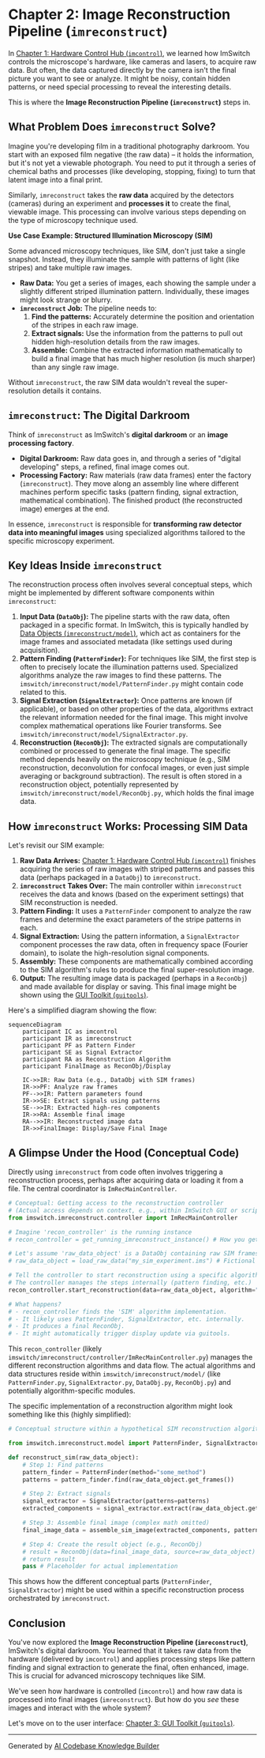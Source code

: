 # Chapter 2: Image Reconstruction Pipeline (`imreconstruct`)

In [Chapter 1: Hardware Control Hub (`imcontrol`)](01_hardware_control_hub___imcontrol___.md), we learned how ImSwitch controls the microscope's hardware, like cameras and lasers, to acquire raw data. But often, the data captured directly by the camera isn't the final picture you want to see or analyze. It might be noisy, contain hidden patterns, or need special processing to reveal the interesting details.

This is where the **Image Reconstruction Pipeline (`imreconstruct`)** steps in.

## What Problem Does `imreconstruct` Solve?

Imagine you're developing film in a traditional photography darkroom. You start with an exposed film negative (the raw data) – it holds the information, but it's not yet a viewable photograph. You need to put it through a series of chemical baths and processes (like developing, stopping, fixing) to turn that latent image into a final print.

Similarly, `imreconstruct` takes the **raw data** acquired by the detectors (cameras) during an experiment and **processes it** to create the final, viewable image. This processing can involve various steps depending on the type of microscopy technique used.

**Use Case Example: Structured Illumination Microscopy (SIM)**

Some advanced microscopy techniques, like SIM, don't just take a single snapshot. Instead, they illuminate the sample with patterns of light (like stripes) and take multiple raw images.

*   **Raw Data:** You get a series of images, each showing the sample under a slightly different striped illumination pattern. Individually, these images might look strange or blurry.
*   **`imreconstruct` Job:** The pipeline needs to:
    1.  **Find the patterns:** Accurately determine the position and orientation of the stripes in each raw image.
    2.  **Extract signals:** Use the information from the patterns to pull out hidden high-resolution details from the raw images.
    3.  **Assemble:** Combine the extracted information mathematically to build a final image that has much higher resolution (is much sharper) than any single raw image.

Without `imreconstruct`, the raw SIM data wouldn't reveal the super-resolution details it contains.

## `imreconstruct`: The Digital Darkroom

Think of `imreconstruct` as ImSwitch's **digital darkroom** or an **image processing factory**.

*   **Digital Darkroom:** Raw data goes in, and through a series of "digital developing" steps, a refined, final image comes out.
*   **Processing Factory:** Raw materials (raw data frames) enter the factory (`imreconstruct`). They move along an assembly line where different machines perform specific tasks (pattern finding, signal extraction, mathematical combination). The finished product (the reconstructed image) emerges at the end.

In essence, `imreconstruct` is responsible for **transforming raw detector data into meaningful images** using specialized algorithms tailored to the specific microscopy experiment.

## Key Ideas Inside `imreconstruct`

The reconstruction process often involves several conceptual steps, which might be implemented by different software components within `imreconstruct`:

1.  **Input Data (`DataObj`):** The pipeline starts with the raw data, often packaged in a specific format. In ImSwitch, this is typically handled by [Data Objects (`imreconstruct/model`)](06_data_objects___imreconstruct_model___.md), which act as containers for the image frames and associated metadata (like settings used during acquisition).
2.  **Pattern Finding (`PatternFinder`):** For techniques like SIM, the first step is often to precisely locate the illumination patterns used. Specialized algorithms analyze the raw images to find these patterns. The `imswitch/imreconstruct/model/PatternFinder.py` might contain code related to this.
3.  **Signal Extraction (`SignalExtractor`):** Once patterns are known (if applicable), or based on other properties of the data, algorithms extract the relevant information needed for the final image. This might involve complex mathematical operations like Fourier transforms. See `imswitch/imreconstruct/model/SignalExtractor.py`.
4.  **Reconstruction (`ReconObj`):** The extracted signals are computationally combined or processed to generate the final image. The specific method depends heavily on the microscopy technique (e.g., SIM reconstruction, deconvolution for confocal images, or even just simple averaging or background subtraction). The result is often stored in a reconstruction object, potentially represented by `imswitch/imreconstruct/model/ReconObj.py`, which holds the final image data.

## How `imreconstruct` Works: Processing SIM Data

Let's revisit our SIM example:

1.  **Raw Data Arrives:** [Chapter 1: Hardware Control Hub (`imcontrol`)](01_hardware_control_hub___imcontrol___.md) finishes acquiring the series of raw images with striped patterns and passes this data (perhaps packaged in a `DataObj`) to `imreconstruct`.
2.  **`imreconstruct` Takes Over:** The main controller within `imreconstruct` receives the data and knows (based on the experiment settings) that SIM reconstruction is needed.
3.  **Pattern Finding:** It uses a `PatternFinder` component to analyze the raw frames and determine the exact parameters of the stripe patterns in each.
4.  **Signal Extraction:** Using the pattern information, a `SignalExtractor` component processes the raw data, often in frequency space (Fourier domain), to isolate the high-resolution signal components.
5.  **Assembly:** These components are mathematically combined according to the SIM algorithm's rules to produce the final super-resolution image.
6.  **Output:** The resulting image data is packaged (perhaps in a `ReconObj`) and made available for display or saving. This final image might be shown using the [GUI Toolkit (`guitools`)](03_gui_toolkit___guitools___.md).

Here's a simplified diagram showing the flow:

```mermaid
sequenceDiagram
    participant IC as imcontrol
    participant IR as imreconstruct
    participant PF as Pattern Finder
    participant SE as Signal Extractor
    participant RA as Reconstruction Algorithm
    participant FinalImage as ReconObj/Display

    IC->>IR: Raw Data (e.g., DataObj with SIM frames)
    IR->>PF: Analyze raw frames
    PF-->>IR: Pattern parameters found
    IR->>SE: Extract signals using patterns
    SE-->>IR: Extracted high-res components
    IR->>RA: Assemble final image
    RA-->>IR: Reconstructed image data
    IR->>FinalImage: Display/Save Final Image
```

## A Glimpse Under the Hood (Conceptual Code)

Directly using `imreconstruct` from code often involves triggering a reconstruction process, perhaps after acquiring data or loading it from a file. The central coordinator is `ImRecMainController`.

```python
# Conceptual: Getting access to the reconstruction controller
# (Actual access depends on context, e.g., within ImSwitch GUI or scripting)
from imswitch.imreconstruct.controller import ImRecMainController

# Imagine 'recon_controller' is the running instance
# recon_controller = get_running_imreconstruct_instance() # How you get this varies

# Let's assume 'raw_data_object' is a DataObj containing raw SIM frames
# raw_data_object = load_raw_data("my_sim_experiment.ims") # Fictional loading

# Tell the controller to start reconstruction using a specific algorithm
# The controller manages the steps internally (pattern finding, etc.)
recon_controller.start_reconstruction(data=raw_data_object, algorithm="SIM")

# What happens?
# - recon_controller finds the 'SIM' algorithm implementation.
# - It likely uses PatternFinder, SignalExtractor, etc. internally.
# - It produces a final ReconObj.
# - It might automatically trigger display update via guitools.
```

This `recon_controller` (likely `imswitch/imreconstruct/controller/ImRecMainController.py`) manages the different reconstruction algorithms and data flow. The actual algorithms and data structures reside within `imswitch/imreconstruct/model/` (like `PatternFinder.py`, `SignalExtractor.py`, `DataObj.py`, `ReconObj.py`) and potentially algorithm-specific modules.

The specific implementation of a reconstruction algorithm might look something like this (highly simplified):

```python
# Conceptual structure within a hypothetical SIM reconstruction algorithm

from imswitch.imreconstruct.model import PatternFinder, SignalExtractor

def reconstruct_sim(raw_data_object):
    # Step 1: Find patterns
    pattern_finder = PatternFinder(method="some_method")
    patterns = pattern_finder.find(raw_data_object.get_frames())

    # Step 2: Extract signals
    signal_extractor = SignalExtractor(patterns=patterns)
    extracted_components = signal_extractor.extract(raw_data_object.get_frames())

    # Step 3: Assemble final image (complex math omitted)
    final_image_data = assemble_sim_image(extracted_components, patterns)

    # Step 4: Create the result object (e.g., ReconObj)
    # result = ReconObj(data=final_image_data, source=raw_data_object)
    # return result
    pass # Placeholder for actual implementation
```

This shows how the different conceptual parts (`PatternFinder`, `SignalExtractor`) might be used within a specific reconstruction process orchestrated by `imreconstruct`.

## Conclusion

You've now explored the **Image Reconstruction Pipeline (`imreconstruct`)**, ImSwitch's digital darkroom. You learned that it takes raw data from the hardware (delivered by `imcontrol`) and applies processing steps like pattern finding and signal extraction to generate the final, often enhanced, image. This is crucial for advanced microscopy techniques like SIM.

We've seen how hardware is controlled (`imcontrol`) and how raw data is processed into final images (`imreconstruct`). But how do you *see* these images and interact with the whole system?

Let's move on to the user interface: [Chapter 3: GUI Toolkit (`guitools`)](03_gui_toolkit___guitools___.md).

---

Generated by [AI Codebase Knowledge Builder](https://github.com/The-Pocket/Tutorial-Codebase-Knowledge)